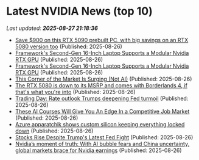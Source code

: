 # Latest NVIDIA News (top 10)
_Last updated: **2025-08-27 21:18:36**_

- [Save $900 on this RTX 5090 prebuilt PC, with big savings on an RTX 5080 version too](https://www.rockpapershotgun.com/save-900-on-this-rtx-5090-prebuilt-pc-with-big-savings-on-an-rtx-5080-version-too) (Published: 2025-08-26)
- [Framework's Second-Gen 16-Inch Laptop Supports a Modular Nvidia RTX GPU](https://me.pcmag.com/en/laptops/31886/frameworks-second-gen-16-inch-laptop-supports-a-modular-nvidia-rtx-gpu) (Published: 2025-08-26)
- [Framework's Second-Gen 16-Inch Laptop Supports a Modular Nvidia RTX GPU](https://uk.pcmag.com/laptops/159750/frameworks-second-gen-16-inch-laptop-supports-a-modular-nvidia-rtx-gpu) (Published: 2025-08-26)
- [This Corner of the Market Is Surging (Not AI)](https://biztoc.com/x/7ce54970ec27b7d6) (Published: 2025-08-26)
- [The RTX 5080 is down to its MSRP and comes with Borderlands 4, if that's what you're into](https://www.rockpapershotgun.com/the-rtx-5080-is-down-to-its-msrp-and-comes-with-borderlands-4-if-thats-what-youre-into) (Published: 2025-08-26)
- [Trading Day: Rate outlook Trumps deepening Fed turmoil](https://finance.yahoo.com/news/trading-day-rate-outlook-trumps-210301917.html) (Published: 2025-08-26)
- [These AI Courses Will Give You An Edge In a Competitive Job Market](https://variety.com/2025/shopping/news/best-udacity-ai-courses-for-job-market-sign-up-online-1236495542/) (Published: 2025-08-26)
- [Azure apparatchik shows custom silicon keeping everything locked down](https://www.theregister.com/2025/08/26/microsoft_silicon_security/) (Published: 2025-08-26)
- [Stocks Rise Despite Trump's Latest Fed Fight](https://www.newser.com/story/374167/stocks-rise-despite-trumps-latest-fed-fight.html) (Published: 2025-08-26)
- [Nvidia’s moment of truth: With AI bubble fears and China uncertainty, global markets brace for Nvidia earnings](https://biztoc.com/x/ea29f18d5097150c) (Published: 2025-08-26)
